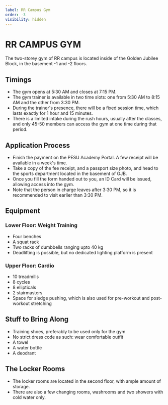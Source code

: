 ```yaml
---
label: RR Campus Gym
order: -3
visibility: hidden
---
```


# RR CAMPUS GYM
The two-storey gym of RR campus is located inside of the Golden Jubilee Block, in the basement -1 and -2 floors.


## Timings
* The gym opens at 5:30 AM and closes at 7:15 PM.
* The gym trainer is available in two time slots: one from 5:30 AM to 8:15 AM and the other from 3:30 PM.
* During the trainer's presence, there will be a fixed session time, which lasts exactly for 1 hour and 15 minutes.
* There is a limited intake during the rush hours, usually after the classes, and only 45-50 members can access the gym at one time during that period.


## Application Process
* Finish the payment on the PESU Academy Portal. A few receipt will be available in a week's time.
* Take a copy of the fee receipt, and a passport size photo, and head to the sports department located in the basement of GJB.
* Once you fill the form handed out to you, an ID Card will be issued, allowing access into the gym.
* Note that the person in charge leaves after 3:30 PM, so it is recommended to visit earlier than 3:30 PM.


## Equipment

### Lower Floor: Weight Training
* Four benches
* A squat rack
* Two racks of dumbbells ranging upto 40 kg
* Deadlifting is possible, but no dedicated lighting platform is present

### Upper Floor: Cardio
* 10 treadmills
* 8 cycles
* 8 ellipticals
* 2 stairmasters
* Space for sledge pushing, which is also used for pre-workout and post-workout stretching

## Stuff to Bring Along
* Training shoes, preferably to be used only for the gym
* No strict dress code as such: wear comfortable outfit
* A towel
* A water bottle
* A deodrant

## The Locker Rooms
* The locker rooms are located in the second floor, with ample amount of storage.
* There are also a few changing rooms, washrooms and two showers with cold water only.